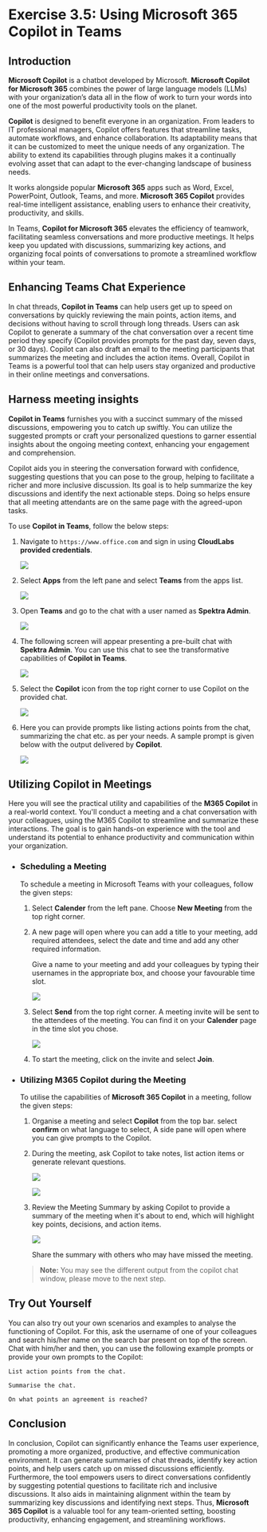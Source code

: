 # Exercise 3.5: Using Microsoft 365 Copilot in Teams

## Introduction

**Microsoft Copilot** is a chatbot developed by Microsoft. **Microsoft Copilot for Microsoft 365** combines the power of large language models (LLMs) with your organization’s data all in the flow of work to turn your words into one of the most powerful productivity tools on the planet.

**Copilot** is designed to benefit everyone in an organization. From leaders to IT professional managers, Copilot offers features that streamline tasks, automate workflows, and enhance collaboration. Its adaptability means that it can be customized to meet the unique needs of any organization. The ability to extend its capabilities through plugins makes it a continually evolving asset that can adapt to the ever-changing landscape of business needs.

It works alongside popular **Microsoft 365** apps such as Word, Excel, PowerPoint, Outlook, Teams, and more. **Microsoft 365 Copilot** provides real-time intelligent assistance, enabling users to enhance their creativity, productivity, and skills.

In Teams, **Copilot for Microsoft 365** elevates the efficiency of teamwork, facilitating seamless conversations and more productive meetings. It helps keep you updated with discussions, summarizing key actions, and organizing focal points of conversations to promote a streamlined workflow within your team.

## Enhancing Teams Chat Experience

In chat threads, **Copilot in Teams** can help users get up to speed on conversations by quickly reviewing the main points, action items, and decisions without having to scroll through long threads. Users can ask Copilot to generate a summary of the chat conversation over a recent time period they specify (Copilot provides prompts for the past day, seven days, or 30 days). Copilot can also draft an email to the meeting participants that summarizes the meeting and includes the action items. Overall, Copilot in Teams is a powerful tool that can help users stay organized and productive in their online meetings and conversations.

## Harness meeting insights

**Copilot in Teams** furnishes you with a succinct summary of the missed discussions, empowering you to catch up swiftly. You can utilize the suggested prompts or craft your personalized questions to garner essential insights about the ongoing meeting context, enhancing your engagement and comprehension.

Copilot aids you in steering the conversation forward with confidence, suggesting questions that you can pose to the group, helping to facilitate a richer and more inclusive discussion. Its goal is to help summarize the key discussions and identify the next actionable steps. Doing so helps ensure that all meeting attendants are on the same page with the agreed-upon tasks.

To use **Copilot in Teams**, follow the below steps:

1. Navigate to `https://www.office.com` and sign in using **CloudLabs provided credentials**.

   ![](./media/365-homepage.png)

1. Select **Apps** from the left pane and select **Teams** from the apps list.

   ![](./media/office-apps-page.png)

1. Open **Teams** and go to the chat with a user named as **Spektra Admin**.
   
    ![](./media/teams-chat.png)

1. The following screen will appear presenting a pre-built chat with **Spektra Admin**. You can use this chat to see the transformative capabilities of **Copilot in Teams**.

    ![](./media/chat-admin.png)

1. Select the **Copilot** icon from the top right corner to use Copilot on the provided chat.

    ![](./media/teams-chat-copilot.png)

1. Here you can provide prompts like listing actions points from the chat, summarizing the chat etc. as per your needs. A sample prompt is given below with the output delivered by **Copilot**.

    ![](./media/teams-copilot-use.png)

## Utilizing Copilot in Meetings

Here you will see the practical utility and capabilities of the **M365 Copilot** in a real-world context. You'll conduct a meeting and a chat conversation with your colleagues, using the M365 Copilot to streamline and summarize these interactions. The goal is to gain hands-on experience with the tool and understand its potential to enhance productivity and communication within your organization.

- ### Scheduling a Meeting

    To schedule a meeting in Microsoft Teams with your colleagues, follow the given steps:

    1. Select **Calender** from the left pane. Choose **New Meeting** from the top right corner.

    1. A  new page will open where you can add a title to your meeting, add required attendees, select the date and time and add any other required information.

        Give a name to your meeting and add your colleagues by typing their usernames in the appropriate box, and choose your favourable time slot.

        ![](./media/setup-meeting.png)

    1. Select **Send** from the top right corner. A meeting invite will be sent to the attendees of the meeting. You can find it on your **Calender** page in the time slot you chose.

        ![](./media/meeting-setup.png)

    1. To start the meeting, click on the invite and select **Join**.

- ### Utilizing M365 Copilot during the Meeting

    To utilise the capabilities of **Microsoft 365 Copilot** in a meeting, follow the given steps:

    1. Organise a meeting and select **Copilot** from the top bar. select **confirm** on what language to select, A side pane will open where you can give prompts to the Copilot.

    1. During the meeting, ask Copilot to take notes, list action items or generate relevant questions.

        ![](./media/action-items.png)

        ![](./media/takeup-questions.png)

    1. Review the Meeting Summary by asking Copilot to provide a summary of the meeting when it's about to end, which will highlight key points, decisions, and action items.

        ![](./media/summary-meeting.png)

        Share the summary with others who may have missed the meeting.

   >**Note:** You may see the different output from the copilot chat window, please move to the next step.

## Try Out Yourself

You can also try out your own scenarios and examples to analyse the functioning of Copilot. For this, ask the username of one of your colleagues and search his/her name on the search bar present on top of the screen. Chat with him/her and then, you can use the following example prompts or provide your own prompts to the Copilot:

```
List action points from the chat.
```
```
Summarise the chat.
```
```
On what points an agreement is reached?
```


## Conclusion

In conclusion, Copilot can significantly enhance the Teams user experience, promoting a more organized, productive, and effective communication environment. It can generate summaries of chat threads, identify key action points, and help users catch up on missed discussions efficiently. Furthermore, the tool empowers users to direct conversations confidently by suggesting potential questions to facilitate rich and inclusive discussions. It also aids in maintaining alignment within the team by summarizing key discussions and identifying next steps. Thus, **Microsoft 365 Copilot** is a valuable tool for any team-oriented setting, boosting productivity, enhancing engagement, and streamlining workflows.
